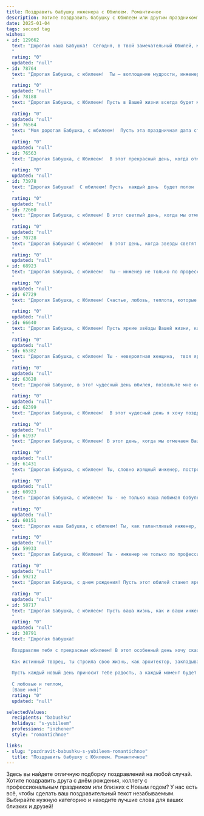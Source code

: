 ```yaml
---
title: Поздравить бабушку инженера с Юбилеем. Романтичное
description: Хотите поздравить бабушку с Юбилеем или другим праздником? Наш ИИ создаст незабываемое поздравление, а вы обязательно выделитесь среди других.  
date: 2025-01-04
tags: second tag
wishes:
- id: 129662
  text: "Дорогая наша Бабушка!  Сегодня, в твой замечательный Юбилей, мы хотим выразить тебе безграничную любовь и восхищение. Твой острый ум, инженерная точность и  неиссякаемая энергия всегда были для нас источником вдохновения.  Ты – не просто бабушка, ты – воплощение силы, нежности и мудрости. Пусть  твоя жизнь будет светлой, как лучшие инженерные проекты, а сердце – полным радости и любви. С юбилеем, наша дорогая, любимая!
  "
  rating: "0"
  updated: "null"
- id: 78764
  text: "Дорогая Бабушка, с юбилеем!  Ты – воплощение мудрости, инженерного таланта и нежной души. Пусть каждый день дарит тебе радость, а любовь близких согревает сердце. Желаю тебе крепкого здоровья, светлых мыслей и душевного покоя!
  "
  rating: "0"
  updated: "null"
- id: 78188
  text: "Дорогая Бабушка, с Юбилеем! Пусть в Вашей жизни всегда будет место для радости, любви и светлых надежд, как в те чудесные годы, когда Вы строили свою инженерную карьеру, наполняя мир красотой и функциональностью. Пусть Ваш талант, смекалка и богатый опыт будут Вам опорой, а душа - юной и неутомимой. Счастья Вам, Бабушка, и долгих лет жизни, полных тепла и любви!
  "
  rating: "0"
  updated: "null"
- id: 76564
  text: "Моя дорогая Бабушка, с юбилеем!  Пусть эта праздничная дата станет символом Вашей неувядающей молодости, яркого ума и бесконечной любви.  Вы - талантливый инженер,  создавший не только прекрасные технические решения, но и  настоящую,  теплую и заботливую семью.  Пусть каждый день Вашей жизни будет наполнен счастьем,  гармонией и  радостью.
  "
  rating: "0"
  updated: "null"
- id: 76563
  text: "Дорогая Бабушка, с Юбилеем!  В этот прекрасный день, когда отмечается твоя жизнь, полная таланта и доброты, я желаю тебе бесконечного счастья, крепкого здоровья, и чтобы твои глаза, которые видели столько чудесного, продолжали сиять радостью! Пусть твой инженерный ум всегда  находит решения, а душа -  наслаждение в каждом прожитом  дне. С любовью,  твоя... (Имя).
  "
  rating: "0"
  updated: "null"
- id: 73978
  text: "Дорогая Бабушка!  С юбилеем! Пусть  каждый день  будет полон  радости,  теплых  объятий  и  нежности. Пусть  творческая  жилка  инженера  не угасает, а  остроумие  и   неповторимое   чувство  юмора   радуют   всех   вокруг!  Будь  здорова,  счастлива   и   любима.
  "
  rating: "0"
  updated: "null"
- id: 72660
  text: "Дорогая Бабушка, с юбилеем! В этот светлый день, когда мы отмечаем твою мудрость и красоту, хочу сказать тебе что-то особенное. Твоя душа – это инженерный шедевр, твоей любовью и заботой построена не одна жизнь. Позволь мне сказать, что ты – моя самая главная инженерная мечта, воплощение гармонии и тепла.  Будь здорова, любима и счастлива!
  "
  rating: "0"
  updated: "null"
- id: 70728
  text: "Дорогая Бабушка! С юбилеем!  В этот день, когда звезды светят ярче и сердце бьется теплом, позвольте мне поздравить Вас с этой знаменательной датой. Ваша жизнь - это целая Вселенная, полная инженерных чудес и безграничной любви. Пусть каждый день будет полон радости, а годы летят, оставляя после себя только светлые воспоминания.
  "
  rating: "0"
  updated: "null"
- id: 68923
  text: "Дорогая Бабушка, с юбилеем!  Ты – инженер не только по профессии, но и по жизни, с точностью и любовью выстраиваешь каждый день, делая его шедевром. Пусть в твоей жизни всегда будет место для ярких идей, смелых решений и неизменной любви.  Будь счастлива и здорова!
  "
  rating: "0"
  updated: "null"
- id: 67729
  text: "Дорогая Бабушка, с Юбилеем! Счастье, любовь, теплота, которые ты даришь нам, – настоящие сокровища, подобно твоим гениальным инженерным творениям! Пройденный путь – это мостик из знаний, опыта и любви, который соединяет нас с тобой. Спасибо за всё!
  "
  rating: "0"
  updated: "null"
- id: 66640
  text: "Дорогая Бабушка, с Юбилеем! Пусть яркие звёзды Вашей жизни, как и Ваши инженерные творения, освещают путь, наполняя его радостью и теплотой. Здоровья Вам, счастья и бесконечного вдохновения на долгие-долгие годы!
  "
  rating: "0"
  updated: "null"
- id: 65382
  text: "Дорогая Бабушка, с юбилеем! Ты - невероятная женщина,  твоя яркая  жизнь полна  любви,  творчества  и  удивительных  достижений! Пусть  твоя  душа  всегда  горит  искрами  и  твои  глаза  сияют  от  счастья.  Будь  здорова  и  радуй  нас  своей  прекрасной  улыбкой  еще  долгие  годы!
  "
  rating: "0"
  updated: "null"
- id: 63628
  text: "Дорогой Бабушке, в этот чудесный день юбилея, позвольте мне осыпать Вас самыми теплыми словами! Вы, инженер по призванию, всегда строите мосты не только из металла и бетона, но и из любви, доброты и заботы. Ваша жизнь - это настоящее произведение искусства, где каждый кирпичик - это счастливый момент, а каждый штрих - это нежная улыбка. Пусть этот день станет началом новых побед, новых открытий и новых моментов, полных счастья! С днем рождения, дорогая Бабушка!
  "
  rating: "0"
  updated: "null"
- id: 62399
  text: "Дорогая Бабушка, с Юбилеем!  В этот чудесный день я хочу поздравить Вас, вдохновляющую женщину, талантливого Инженера, с этой важной вехой.  Ваша жизнь – это история изобретательности,  творчества и  непоколебимой силы духа. Пусть каждый ваш день будет полон  радости, любви и  цветистых моментов, как  прекрасный  сад,  созданный вашими заботливыми руками.
  "
  rating: "0"
  updated: "null"
- id: 61937
  text: "Дорогая Бабушка, с Юбилеем! В этот день, когда мы отмечаем Вашу удивительную жизнь, хочется сказать, что Вы – не просто инженер, а настоящая волшебница, которая создавала не только мосты и здания, но и светлые моменты в наших сердцах. Ваша  мудрость,  творчество  и  неугасимый оптимизм вдохновляют нас каждый день.  Пусть  Ваше  сердце  всегда  будет  полным  любви  и  счастья, а  жизнь  –  яркой  и  интересной!
  "
  rating: "0"
  updated: "null"
- id: 61431
  text: "Дорогая Бабушка, с юбилеем! Ты, словно изящный инженер, построила всю нашу жизнь с любовью и заботой, каждый кирпичик которой - это твой труд и теплота. Твоя душа, как светлый проект, всегда сияет оптимизмом и вдохновением. Желаю тебе крепкого здоровья, чтобы ты ещё долго радовала нас своим присутствием. С днем рождения!
  "
  rating: "0"
  updated: "null"
- id: 60923
  text: "Дорогая Бабушка, с юбилеем! Ты - не только наша любимая бабуля, но и талантливый инженер, чья душа так же точна и прекрасна, как твоё мастерство. Пусть в этот особенный день любовь близких согревает твоё сердце, а жизнь расцветает яркими красками!
  "
  rating: "0"
  updated: "null"
- id: 60151
  text: "Дорогая наша Бабушка, с юбилеем! Ты, как талантливый инженер, всю жизнь строила крепкий фундамент нашей семьи, прокладывала пути к счастью и любви. Пусть твоя жизнь будет полна ярких моментов, а сердце - согрето теплом наших сердец!
  "
  rating: "0"
  updated: "null"
- id: 59933
  text: "Дорогая Бабушка, с Юбилеем! Ты - инженер не только по профессии, но и по жизни: с такой точностью и любовью ты строила нашу семью, наш мир. Пусть каждый твой день будет наполнен той же силой, красотой и теплом, что ты даришь всем нам.
  "
  rating: "0"
  updated: "null"
- id: 59212
  text: "Дорогая Бабушка, с днем рождения! Пусть этот юбилей станет ярким моментом в твоей жизни, полным любви и тепла. Ты -  настоящий инженер,  твоя душа  полна  творческой энергии и  стремления к совершенству. Спасибо за твою мудрость и  нежность, которые  делают  мою жизнь  полнее и  счастливее.
  "
  rating: "0"
  updated: "null"
- id: 58717
  text: "Дорогая Бабушка, с юбилеем! Пусть ваша жизнь, как и ваши инженерные творения, будет прочной, красивой и наполненной яркими моментами.  Мы вас любим и ценим!
  "
  rating: "0"
  updated: "null"
- id: 38791
  text: "Дорогая бабушка!
  
  Поздравляю тебя с прекрасным юбилеем! В этот особенный день хочу сказать, как ты важна для нас. Твоя мудрость и доброта освещают наши сердца, а твои достижения как инженера вдохновляют нас на новые мечты и свершения.
  
  Как истинный творец, ты строила свою жизнь, как архитектор, закладывая прочный фундамент для нашей семьи. Твои умения находить решения даже в самых сложных ситуациях – это не просто талант, а настоящее искусство.
  
  Пусть каждый новый день приносит тебе радость, а каждый момент будет наполнен любовью и теплом. Желаю здоровья, счастья и много светлых, романтичных мгновений!
  
  С любовью и теплом,
  [Ваше имя]"
  rating: "0"
  updated: "null"

selectedValues:
  recipients: "babushku"
  holidays: "s-yubileem"
  professions: "inzhener"
  style: "romantichnoe"

links:
- slug: "pozdravit-babushku-s-yubileem-romantichnoe"
  title: "Поздравить бабушку с Юбилеем. Романтичное"
---
```


Здесь вы найдете отличную подборку поздравлений на любой случай.
Хотите поздравить друга с днём рождения, коллегу с профессиональным праздником или близких с Новым годом? У нас есть всё, чтобы сделать ваш поздравительный текст незабываемым. Выбирайте нужную категорию и находите лучшие слова для ваших близких и друзей!
